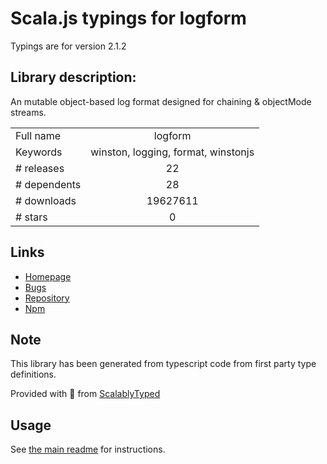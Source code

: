 
# Scala.js typings for logform

Typings are for version 2.1.2

## Library description:
An mutable object-based log format designed for chaining & objectMode streams.

|                    |                 |
| ------------------ | :-------------: |
| Full name          | logform |
| Keywords           | winston, logging, format, winstonjs |
| # releases         | 22 |
| # dependents       | 28 |
| # downloads        | 19627611 |
| # stars            | 0 |

## Links
- [Homepage](https://github.com/winstonjs/logform#readme)
- [Bugs](https://github.com/winstonjs/logform/issues)
- [Repository](https://github.com/winstonjs/logform)
- [Npm](https://www.npmjs.com/package/logform)
    


## Note
This library has been generated from typescript code from first party type definitions.

Provided with :purple_heart: from [ScalablyTyped](https://github.com/oyvindberg/ScalablyTyped)

## Usage
See [the main readme](../../readme.md) for instructions.


